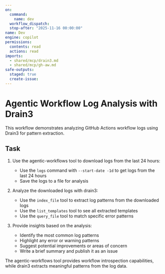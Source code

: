 ```yaml
---
on: 
  command:
    name: dev
  workflow_dispatch:
  stop-after: "2025-11-16 00:00:00"
name: Dev
engine: copilot
permissions:
  contents: read
  actions: read
imports:
  - shared/mcp/drain3.md
  - shared/mcp/gh-aw.md
safe-outputs:
  staged: true
  create-issue:
---
```


# Agentic Workflow Log Analysis with Drain3

This workflow demonstrates analyzing GitHub Actions workflow logs using Drain3 for pattern extraction.

## Task

1. Use the agentic-workflows tool to download logs from the last 24 hours:
   - Use the `logs` command with `--start-date -1d` to get logs from the last 24 hours
   - Save the logs to a file for analysis

2. Analyze the downloaded logs with drain3:
   - Use the `index_file` tool to extract log patterns from the downloaded logs
   - Use the `list_templates` tool to see all extracted templates
   - Use the `query_file` tool to match specific error patterns

3. Provide insights based on the analysis:
   - Identify the most common log patterns
   - Highlight any error or warning patterns
   - Suggest potential improvements or areas of concern
   - Write a brief summary and publish it as an issue

The agentic-workflows tool provides workflow introspection capabilities, while drain3 extracts meaningful patterns from the log data.

